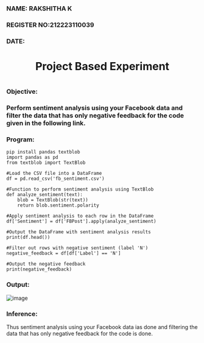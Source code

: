 <H3>NAME: RAKSHITHA K </H3>
<H3>REGISTER NO:212223110039</H3>
<H3>DATE:</H3>
<H1 Align="center">Project Based Experiment<H1>
<H3>Objective:<H3>
  
Perform sentiment analysis using your Facebook data and filter the data that has only negative feedback for the code given in the following link.
  
<H3>Program:</H3>

```
pip install pandas textblob
import pandas as pd
from textblob import TextBlob

#Load the CSV file into a DataFrame
df = pd.read_csv('fb_sentiment.csv')

#Function to perform sentiment analysis using TextBlob
def analyze_sentiment(text):
    blob = TextBlob(str(text))
    return blob.sentiment.polarity

#Apply sentiment analysis to each row in the DataFrame
df['Sentiment'] = df['FBPost'].apply(analyze_sentiment)

#Output the DataFrame with sentiment analysis results
print(df.head())

#Filter out rows with negative sentiment (label 'N')
negative_feedback = df[df['Label'] == 'N']

#Output the negative feedback
print(negative_feedback)
```

<H3>Output:</H3>

![image](https://github.com/user-attachments/assets/f69cefab-50b7-4139-b30f-6a09aa27e7ef)

<H3>Inference:</H3>

Thus sentiment analysis using your Facebook data ias done and filtering the data that has only negative feedback for the code is done.
